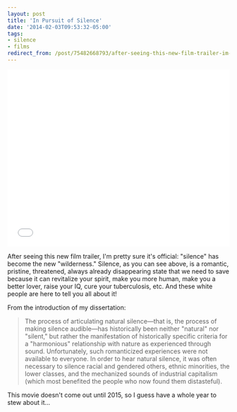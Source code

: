 ```yaml
---
layout: post 
title: 'In Pursuit of Silence' 
date: '2014-02-03T09:53:32-05:00' 
tags: 
- silence 
- films 
redirect_from: /post/75482668793/after-seeing-this-new-film-trailer-im-pretty/
---
```


<iframe width="100%" height="400" src="//www.youtube.com/embed/64c_1MtQUlM" frameborder="0" allowfullscreen></iframe>


After seeing this new film trailer, I'm pretty sure it's official: "silence" has become the new "wilderness." Silence, as you can see above, is a romantic, pristine, threatened, always already disappearing state that we need to save because it can revitalize your spirit, make you more human, make you a better lover, raise your IQ, cure your tuberculosis, etc. And these white people are here to tell you all about it!

From the introduction of my dissertation:

> The process of articulating natural silence—that is, the process of making silence audible—has historically been neither "natural" nor "silent," but rather the manifestation of historically specific criteria for a "harmonious" relationship with nature as experienced through sound. Unfortunately, such romanticized experiences were not available to everyone. In order to hear natural silence, it was often necessary to silence racial and gendered others, ethnic minorities, the lower classes, and the mechanized sounds of industrial capitalism (which most benefited the people who now found them distasteful).

This movie doesn't come out until 2015, so I guess have a whole year to stew about it…  
